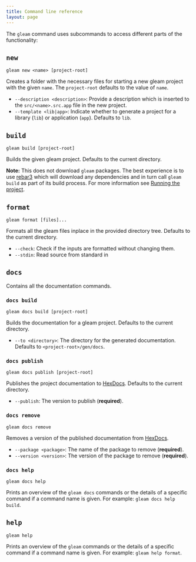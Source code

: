 ```yaml
---
title: Command line reference
layout: page
---
```


The `gleam` command uses subcommands to access different parts of the functionality:

## `new`

`gleam new <name> [project-root]`

Creates a folder with the necessary files for starting a new gleam project with the given `name`.
The `project-root` defaults to the value of `name`.

- `--description <description>`: Provide a description which is inserted to the `src/<name>.src.app`
  file in the new project.
- `--template <lib|app>`: Indicate whether to generate a project for a library (`lib`) or
  application (`app`). Defaults to `lib`.

## `build`

`gleam build [project-root]`

Builds the given gleam project. Defaults to the current directory.

**Note:** This does not download `gleam` packages. The best experience is to use
[rebar3](https://rebar3.org/) which will download any dependencies and in turn call `gleam build` as
part of its build process. For more information see [Running the project](../running-the-project).

## `format`

`gleam format [files]...`

Formats all the gleam files inplace in the provided directory tree. Defaults to the current
directory.

- `--check`: Check if the inputs are formatted without changing them.
- `--stdin`: Read source from standard in

## `docs`

Contains all the documentation commands.

### `docs build`

`gleam docs build [project-root]`

Builds the documentation for a gleam project. Defaults to the current directory.

- `--to <directory>`: The directory for the generated documentation. Defaults to
  `<project-root>/gen/docs`.

### `docs publish`

`gleam docs publish [project-root]`

Publishes the project documentation to [HexDocs](hexdocs.pm). Defaults to the current directory.

- `--publish`: The version to publish (**required**).

### `docs remove`

`gleam docs remove`

Removes a version of the published documentation from [HexDocs](hexdocs.pm).

- `--package <package>`: The name of the package to remove (**required**).
- `--version <version>`: The version of the package to remove (**required**).

### `docs help`

`gleam docs help`

Prints an overview of the `gleam docs` commands or the details of a specific command if a command
name is given. For example: `gleam docs help build`.

## `help`

`gleam help`

Prints an overview of the `gleam` commands or the details of a specific command if a command name is
given. For example: `gleam help format`.
